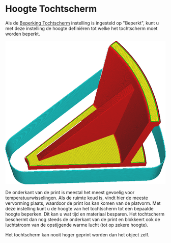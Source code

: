 Hoogte Tochtscherm
====
Als de [Beperking Tochtscherm](draft_shield_height_limitation.md) instelling is ingesteld op "Beperkt", kunt u met deze instelling de hoogte definiëren tot welke het tochtscherm moet worden beperkt.

<!--screenshot {
"image_path": "draft_shield_height_limitation.png",
"modellen": [{"script": "headphone_hook.scad"}],
"camerapositie": [-56, 139, 305],
"instellingen": {
    "draft_shield_enabled": waar,
    "draft_shield_height_limitation": "beperkt",
    "draft_shield_height": 20
},
"kleuren": 32
}-->
![Het tochtscherm is beperkt tot een hoogte van 20 mm.](../../../articles/images/draft_shield_height_limitation.png)

De onderkant van de print is meestal het meest gevoelig voor temperatuurwisselingen. Als de ruimte koud is, vindt hier de meeste vervorming plaats, waardoor de print los kan komen van de platvorm. Met deze instelling kunt u de hoogte van het tochtscherm tot een bepaalde hoogte beperken. Dit kan u wat tijd en materiaal besparen. Het tochtscherm beschermt dan nog steeds de onderkant van de print en blokkeert ook de luchtstroom van de opstijgende warme lucht (tot op zekere hoogte).

Het tochtscherm kan nooit hoger geprint worden dan het object zelf.